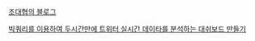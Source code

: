 [조대협의 블로그](http://bcho.tistory.com)

[빅쿼리를 이용하여 두시간만에 트위터 실시간 데이타를 분석하는 대쉬보드 만들기](http://bcho.tistory.com/category/빅데이타/Google%20BigQuery)
